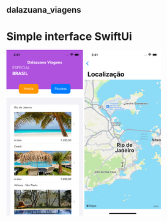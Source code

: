 ## dalazuana_viagens

# Simple interface SwiftUi

<img src="./screens/scr1.png" width="200">
<img src="./screens/scr2.png" width="200">